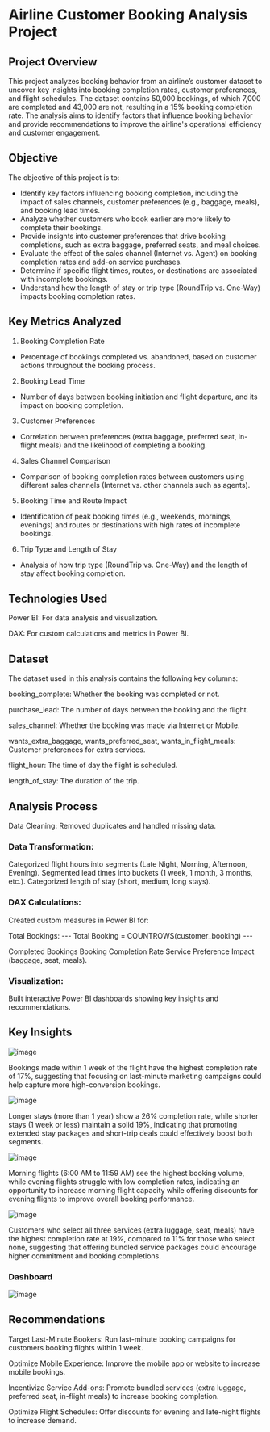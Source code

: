 # Airline Customer Booking Analysis Project

## Project Overview

This project analyzes booking behavior from an airline’s customer dataset to uncover key insights into booking completion rates, customer preferences, and flight schedules. The dataset contains 50,000 bookings, of which 7,000 are completed and 43,000 are not, resulting in a 15% booking completion rate. The analysis aims to identify factors that influence booking behavior and provide recommendations to improve the airline's operational efficiency and customer engagement.

## Objective

The objective of this project is to:

- Identify key factors influencing booking completion, including the impact of sales channels, customer preferences (e.g., baggage, meals), and booking lead times.
- Analyze whether customers who book earlier are more likely to complete their bookings.
- Provide insights into customer preferences that drive booking completions, such as extra baggage, preferred seats, and meal choices.
- Evaluate the effect of the sales channel (Internet vs. Agent) on booking completion rates and add-on service purchases.
- Determine if specific flight times, routes, or destinations are associated with incomplete bookings.
- Understand how the length of stay or trip type (RoundTrip vs. One-Way) impacts booking completion rates.

## Key Metrics Analyzed

1. Booking Completion Rate

- Percentage of bookings completed vs. abandoned, based on customer actions throughout the booking process.

2. Booking Lead Time

- Number of days between booking initiation and flight departure, and its impact on booking completion.

3. Customer Preferences

- Correlation between preferences (extra baggage, preferred seat, in-flight meals) and the likelihood of completing a booking.

4. Sales Channel Comparison

- Comparison of booking completion rates between customers using different sales channels (Internet vs. other channels such as agents).

5. Booking Time and Route Impact

- Identification of peak booking times (e.g., weekends, mornings, evenings) and routes or destinations with high rates of incomplete bookings.

6. Trip Type and Length of Stay

- Analysis of how trip type (RoundTrip vs. One-Way) and the length of stay affect booking completion.


## Technologies Used

Power BI: For data analysis and visualization.

DAX: For custom calculations and metrics in Power BI.

## Dataset

The dataset used in this analysis contains the following key columns:

booking_complete: Whether the booking was completed or not.

purchase_lead: The number of days between the booking and the flight.

sales_channel: Whether the booking was made via Internet or Mobile.

wants_extra_baggage, wants_preferred_seat, wants_in_flight_meals: Customer preferences for extra services.

flight_hour: The time of day the flight is scheduled.

length_of_stay: The duration of the trip.

## Analysis Process

Data Cleaning: Removed duplicates and handled missing data.

### Data Transformation:

Categorized flight hours into segments (Late Night, Morning, Afternoon, Evening).
Segmented lead times into buckets (1 week, 1 month, 3 months, etc.).
Categorized length of stay (short, medium, long stays).

### DAX Calculations: 

Created custom measures in Power BI for:

Total Bookings:
--- Total Booking = COUNTROWS(customer_booking) ---



Completed Bookings
Booking Completion Rate
Service Preference Impact (baggage, seat, meals).



### Visualization: 

Built interactive Power BI dashboards showing key insights and recommendations.

## Key Insights

![image](https://github.com/user-attachments/assets/bb839980-4b58-4139-a1e9-182bab92120a)

Bookings made within 1 week of the flight have the highest completion rate of 17%, suggesting that focusing on last-minute marketing campaigns could help capture more high-conversion bookings.

![image](https://github.com/user-attachments/assets/94684491-6649-4ce4-ab6d-ad24c20de009)

Longer stays (more than 1 year) show a 26% completion rate, while shorter stays (1 week or less) maintain a solid 19%, indicating that promoting extended stay packages and short-trip deals could effectively boost both segments.

![image](https://github.com/user-attachments/assets/0707ec22-103e-4917-8d16-9675fc492135)

Morning flights (6:00 AM to 11:59 AM) see the highest booking volume, while evening flights struggle with low completion rates, indicating an opportunity to increase morning flight capacity while offering discounts for evening flights to improve overall booking performance.

![image](https://github.com/user-attachments/assets/e218a035-0d1d-42fb-a1be-8776c1d3cd67)

Customers who select all three services (extra luggage, seat, meals) have the highest completion rate at 19%, compared to 11% for those who select none, suggesting that offering bundled service packages could encourage higher commitment and booking completions.

### Dashboard

![image](https://github.com/user-attachments/assets/cf79c9d8-62f1-447e-8006-aa2f72c1bb53)

## Recommendations

Target Last-Minute Bookers: Run last-minute booking campaigns for customers booking flights within 1 week.

Optimize Mobile Experience: Improve the mobile app or website to increase mobile bookings.

Incentivize Service Add-ons: Promote bundled services (extra luggage, preferred seat, in-flight meals) to increase booking completion.

Optimize Flight Schedules: Offer discounts for evening and late-night flights to increase demand.
